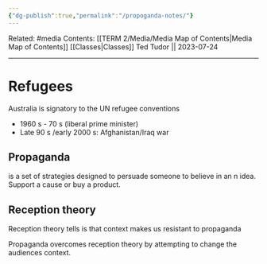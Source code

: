 ```yaml
---
{"dg-publish":true,"permalink":"/propoganda-notes/"}
---
```


Related: #media
Contents: [[TERM 2/Media/Media Map of Contents\|Media Map of Contents]]
[[Classes\|Classes]]
Ted Tudor || 2023-07-24
***
# Refugees
Australia is signatory to the UN refugee conventions 
- 1960 s - 70 s (liberal prime minister)
- Late 90 s /early 2000 s: Afghanistan/Iraq war

## Propaganda 
is a set of strategies designed to persuade someone to believe in an n idea. Support a cause or buy a product. 

## Reception theory
Reception theory tells is that context makes us resistant to propaganda

Propaganda overcomes reception theory by attempting to change the audiences context.  



